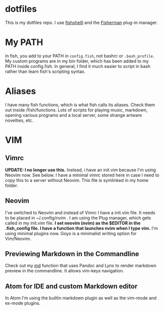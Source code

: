 dotfiles
========

This is my dotfiles repo. I use [fishshelll](https://fishshell.com/) and the [Fisherman](https://github.com/fisherman/fisherman) plug-in manager.

# My PATH
In fish, you add to your PATH in `config.fish`, not bashrc or `.bash_profile.` My custom programs are in my bin folder, which has been added to my PATH inside config.fish. In general, I find it much easier to script in bash rather than learn fish's scripting syntax.

# Aliases
I have many fish functions, which is what fish calls its aliases. Check them out inside /fish/functions. Lots of scripts for playing music, markdown, opening various programs and a local server, some strange artware novelties, etc.

# VIM

## Vimrc
**UPDATE: I no longer use this.** Instead, i have an init.vim because I'm using Neovim now. See below.
I have a minimal vimrc stored here in case I need to copy this to a server without Neovim. This file is symlinked in my home folder.

## Neovim
I've switched to Neovim and instead of Vimrc I have a init.vim file. It needs to be placed in ~/.config/nvim . I am using the Plug manager, which gets called in my init.vim file.
**I set neovim (nvim) as the $EDITOR in the .fish_config file. I have a function that launches nvim when I type vim.** I'm using minimal plugins now. Goyo is a minimalist writing option for Vim/Neovim.

## Previewing Markdown in the Commandline
Check out my [md](fish/functions/md.fish) function that uses Pandoc and Lynx to render markdown preview in the commandline. It allows vim-keys navigation.

## Atom for IDE and custom Markdown editor
In Atom I'm using the builtin markdown plugin as well as the vim-mode and ex-mode plugins.


